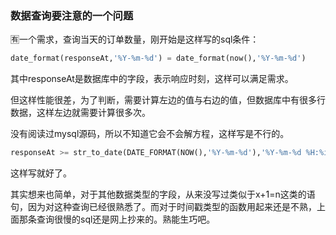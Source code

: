 ### 数据查询要注意的一个问题

🈶️一个需求，查询当天的订单数量，刚开始是这样写的sql条件：

```sql
date_format(responseAt,'%Y-%m-%d') = date_format(now(),'%Y-%m-%d')
```

其中responseAt是数据库中的字段，表示响应时刻，这样可以满足需求。

但这样性能很差，为了判断，需要计算左边的值与右边的值，但数据库中有很多行数据，这样左边就需要计算很多次。

没有阅读过mysql源码，所以不知道它会不会解方程，这样写是不行的。

```sql
responseAt >= str_to_date(DATE_FORMAT(NOW(),'%Y-%m-%d'),'%Y-%m-%d %H:%i:%s')
```

这样写就好了。

其实想来也简单，对于其他数据类型的字段，从来没写过类似于x+1=n这类的语句，因为对这种查询已经很熟悉了。而对于时间戳类型的函数用起来还是不熟，上面那条查询很慢的sql还是网上抄来的。熟能生巧吧。

